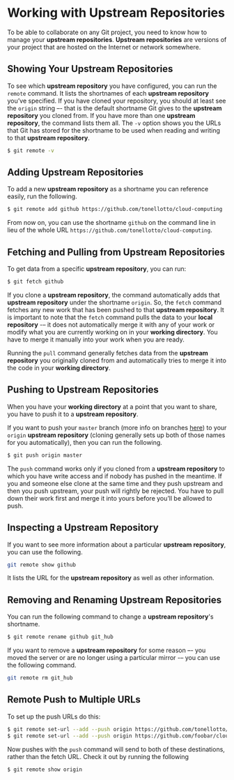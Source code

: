 # Working with Upstream Repositories

To be able to collaborate on any Git project, you need to know how to manage your **upstream repositories**. **Upstream repositories** are versions of your project that are hosted on the Internet or network somewhere.

## Showing Your Upstream Repositories

To see which **upstream repository** you have configured, you can run the `remote` command. It lists the shortnames of each **upstream repository** you’ve specified. If you have cloned your repository, you should at least see the `origin` string –- that is the default shortname Git gives to the **upstream repository** you cloned from. If you have more than one **upstream repository**, the command lists them all. The `-v` option shows you the URLs that Git has stored for the shortname to be used when reading and writing to that **upstream repository**.

```bash
$ git remote -v
```

## Adding Upstream Repositories

To add a new **upstream repository** as a shortname you can reference easily, run the following.

```bash
$ git remote add github https://github.com/tonellotto/cloud-computing
```

From now on, you can use the shortname `github` on the command line in lieu of the whole URL `https://github.com/tonellotto/cloud-computing`.

## Fetching and Pulling from Upstream Repositories

To get data from a specific **upstream repository**, you can run:

```bash
$ git fetch github
```

If you clone a **upstream repository**, the command automatically adds that **upstream repository** under the shortname `origin`. So, the `fetch` command fetches any new work that has been pushed to that **upstream repository**. It is important to note that the `fetch` command pulls the data to your **local repository** -– it does not automatically merge it with any of your work or modify what you are currently working on in your **working directory**. You have to merge it manually into your work when you are ready.

Running the `pull` command generally fetches data from the **upstream repository** you originally cloned from and automatically tries to merge it into the code in your **working directory**.

## Pushing to Upstream Repositories

When you have your **working directory** at a point that you want to share, you have to push it to a **upstream repository**.

If you want to push your `master` branch (more info on branches [here](./branches.md)) to your `origin` **upstream repository** (cloning generally sets up both of those names for you automatically), then you can run the following.

```bash
$ git push origin master
```

The `push` command works only if you cloned from a **upstream repository** to which you have write access and if nobody has pushed in the meantime. If you and someone else clone at the same time and they push upstream and then you push upstream, your push will rightly be rejected. You have to pull down their work first and merge it into yours before you’ll be allowed to push.

## Inspecting a Upstream Repository

If you want to see more information about a particular **upstream repository**, you can use the following.

```bash
git remote show github
```

It lists the URL for the **upstream repository** as well as other information.

## Removing and Renaming Upstream Repositories

You can run the following command to change a **upstream repository**'s shortname.

```bash
$ git remote rename github git_hub
```

If you want to remove a  **upstream repository** for some reason –- you moved the server or are no longer using a particular mirror -– you can use the following command.

```bash
git remote rm git_hub
```

## Remote Push to Multiple URLs

To set up the push URLs do this:
```bash
$ git remote set-url --add --push origin https://github.com/tonellotto/cloud-computing
$ git remote set-url --add --push origin https://github.com/foobar/cloud-computing
```
Now pushes with the `push` command will send to both of these destinations, rather than the fetch URL. Check it out by running the following

```bash
$ git remote show origin
```